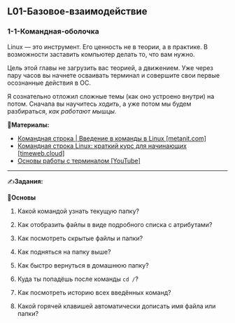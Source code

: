 ## L01-Базовое-взаимодействие

### 1-1-Командная-оболочка

Linux — это инструмент. Его ценность не в теории, а в практике. В возможности заставить компьютер делать то, что вам нужно.

Цель этой главы не загрузить вас теорией, а движением. Уже через пару часов вы начнете осваивать терминал и совершите свои первые осознанные действия в ОС.

Я сознательно отложил сложные темы (как оно устроено внутри) на потом. Сначала вы научитесь *ходить*, а уже потом мы будем разбираться, *как работают мышцы.*

📗**Материалы:**
- [Командная строка | Введение в команды в Linux [metanit.com]](https://metanit.com/os/linux/1.1.php)
- [Командная строка Linux: краткий курс для начинающих [timeweb.cloud]](https://timeweb.cloud/tutorials/linux/linux-for-beginners)
- [Основы работы с терминалом [YouTube]](https://www.youtube.com/watch?v=4r25bDGZmag&ab_channel=UlyssesA.)

---

✍️**Задания:**

🔹**Основы**

1. Какой командой узнать текущую папку?

2. Как отобразить файлы в виде подробного списка с атрибутами?

3. Как посмотреть скрытые файлы и папки?

4. Как подняться на папку выше?

5. Как быстро вернуться в домашнюю папку?

6. Куда ты попадёшь после команды `cd /`?

7. Как посмотреть историю всех введённых команд?

8. Какой горячей клавишей автоматически дописать имя файла или папки?
